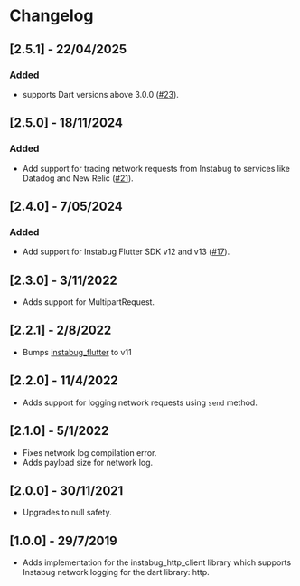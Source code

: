 # Changelog

## [2.5.1] - 22/04/2025

### Added

- supports Dart versions above 3.0.0 ([#23](https://github.com/Instabug/Instabug-Dart-http-Adapter/pull/23)).

## [2.5.0] - 18/11/2024

### Added

- Add support for tracing network requests from Instabug to services like Datadog and New Relic ([#21](https://github.com/Instabug/Instabug-Dart-http-Adapter/pull/21)).

## [2.4.0] - 7/05/2024

### Added

- Add support for Instabug Flutter SDK v12 and v13 ([#17](https://github.com/Instabug/Instabug-Dart-http-Adapter/pull/17)).

## [2.3.0] - 3/11/2022

- Adds support for MultipartRequest.

## [2.2.1] - 2/8/2022

- Bumps [instabug_flutter](https://pub.dev/packages/instabug_flutter) to v11

## [2.2.0] - 11/4/2022

- Adds support for logging network requests using `send` method.

## [2.1.0] - 5/1/2022

- Fixes network log compilation error.
- Adds payload size for network log.

## [2.0.0] - 30/11/2021

- Upgrades to null safety.

## [1.0.0] - 29/7/2019

- Adds implementation for the instabug_http_client library which supports Instabug network logging for the dart library: http.
